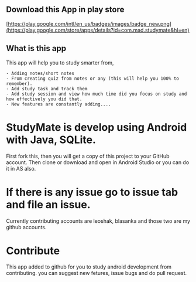## Download this App in play store

[https://play.google.com/intl/en_us/badges/images/badge_new.png](https://play.google.com/store/apps/details?id=com.mad.studymate&hl=en)

## What is this app

This app will help you to study smarter from,

    - Adding notes/short notes
    - From creating quiz from notes or any (this will help you 100% to remember).
    - Add study task and track them
    - Add study session and view how much time did you focus on study and how effectively you did that.
    - New features are constantly adding....

# StudyMate is develop using Android with Java, SQLite.

First fork this, then you will get a copy of this project to your GitHub account. Then clone or download and open in Android Studio or you can do it in AS also.

# If there is any issue go to issue tab and file an issue.

Currently contributing accounts are
leoshak, blasanka and those two are my github accounts.

# Contribute

This app added to github for you to study android development from contributing. you can suggest new fetures, issue bugs and do pull request. 